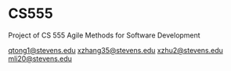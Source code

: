 CS555
=====

Project of CS 555 Agile Methods for Software Development

qtong1@stevens.edu
xzhang35@stevens.edu
xzhu2@stevens.edu
mli20@stevens.edu
